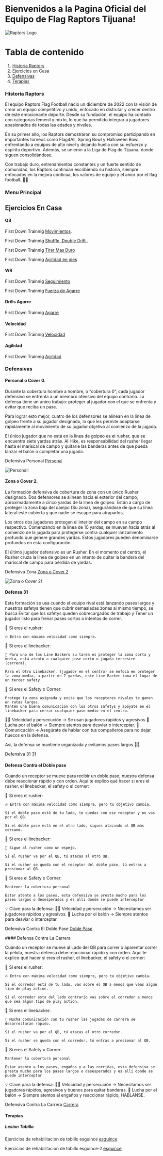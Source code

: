 # **Bienvenidos a la Pagina Oficial del Equipo de Flag Raptors Tijuana!**



  ![Raptors Logo](/Raptors-Logo-Old.png)



# Tabla de contenido

1. [Historia Raptors](#historia-raptors)
2. [Ejercicios en Casa](#ejercicios-en-casa)
3. [Defensivas](#defensivas)
4. [Terapias](#terapias)


### Historia Raptors

El equipo Raptors Flag Football nacio un diciembre de 2022 con la visión de crear un equipo competitivo y unido, enfocado en disfrutar y crecer dentro de este emocionante deporte. Desde su fundación, el equipo ha contado con categorías femenil y mixto, lo que ha permitido integrar a jugadores apasionados de todas las edades y niveles.

En su primer año, los Raptors demostraron su compromiso participando en importantes torneos como Flag4All, Spring Bowl y Halloween Bowl, enfrentando a equipos de alto nivel y dejando huella con su esfuerzo y espíritu deportivo. Además, se unieron a la Liga de Flag de Tijuana, donde siguen consolidándose.

Con trabajo duro, entrenamientos constantes y un fuerte sentido de comunidad, los Raptors continúan escribiendo su historia, siempre enfocados en la mejora continua, los valores de equipo y el amor por el flag football. 🦖🏈



### Menu Principal

## Ejercicios En Casa


#### QB

First Down Trainnig [Movimientos](https://www.youtube.com/watch?v=xvJt7qPCHI0&pp=ygUjZmlyc3QgZG93biB0cmFpbmluZyBpbiBob3VzZSBkcmlsbHM%3D).

First Down Trainnig [Shuffle, Double Drift ](https://www.youtube.com/shorts/AQADlg8qsXc).

First Down Trainnig [Tirar Mas Duro ](https://www.youtube.com/watch?v=1x6_UuJzVlY&pp=ygUjZmlyc3QgZG93biB0cmFpbmluZyBpbiBob3VzZSBkcmlsbHM%3D)

First Down Trainnig [Agilidad en pies](https://www.youtube.com/watch?v=_YPiwiZKNoA&t=80s)


#### WR

First Down Trainnig [Seguimiento](https://www.youtube.com/watch?v=I-sVC_zV_Uw&pp=ygUjZmlyc3QgZG93biB0cmFpbmluZyBpbiBob3VzZSBkcmlsbHM%3D)

First Down Trainnig [Fuerza de Agarre](https://www.youtube.com/shorts/PLKLtLMv9Fw)


#### Drills Agarre

First Down Trainnig [Agarre](https://www.youtube.com/shorts/_4G_ZzCOk9E)


#### Velocidad

First Down Trainnig [Velocidad](https://www.youtube.com/watch?v=M6yg586OC_Y&t=107s&pp=ygUjZmlyc3QgZG93biB0cmFpbmluZyBpbiBob3VzZSBkcmlsbHM%3D)


#### Agilidad

First Down Trainnig [Agilidad](https://www.youtube.com/watch?v=BFSOf8vuO6M)

### Defensivas

#### Personal o Cover 0. 

Durante la cobertura hombre a hombre, o “cobertura 0”, cada jugador defensivo se enfrenta a un miembro ofensivo del equipo contrario. La defensa tiene un único trabajo: proteger al jugador con el que se enfrenta y evitar que reciba un pase. 

Para lograr esto mejor, cuatro de los defensores se alinean en la línea de golpeo frente a su jugador designado, lo que les permite adaptarse rápidamente al movimiento de su jugador objetivo al comienzo de la jugada. 

El único jugador que no está en la línea de golpeo es el rusher, que se encuentra siete yardas atrás. Al Hike, es responsabilidad del rusher llegar hasta el mariscal de campo y quitarle las banderas antes de que pueda lanzar el balón o completar una jugada. 

Defensiva Personal [Personal](https://youtu.be/v1qmvGK5fgQ)

![Personal!](/Personal.png)

#### Zona o Cover 2.

La formación defensiva de cobertura de zona con un único Rusher designado. Dos defensores se alinean hacia el exterior del campo, aproximadamente a cinco yardas de la línea de golpeo. Están a cargo de proteger la zona baja del campo (Su zona), asegurándose de que su línea lateral esté cubierta y que nadie se escape para atraparlos.  

Los otros dos jugadores protegen el interior del campo en su campo respectivo. Comenzando en la línea de 10 yardas, se mueven hacia atrás al comienzo de la jugada para protegerse contra cualquier lanzamiento profundo que genere grandes yardas. Estos jugadores pueden denominarse profundos en esta configuración. 

El último jugador defensivo es un Rusher. En el momento del centro, el Rusher cruza la línea de golpeo en un intento de quitar la bandera del mariscal de campo para pérdida de yardas. 

Defensiva Zona [Zona o Cover 2](https://www.youtube.com/watch?v=lIo-apYthYA)

![Zona o Cover 2!](/Zona.png)

#### Defensa 31

Esta formación se usa cuando el equipo rival está lanzando pases largos y nuestros safetys tienen que cubrir demasiadas zonas al mismo tiempo, se busca Evitar que los safetys queden sobrecargados de trabajo y Tener un jugador listo para frenar pases cortos o intentos de correr.​

📌 Si eres el rusher:​

    🔥 Entra con máxima velocidad como siempre.​


📌 Si eres el linebacker:​

    👀 Para uno de los Line Backers su tarea es proteger la zona corta y media, está atento a cualquier pase corto o jugada terrestre (carrera).​

    Para el Otro Linebacker, (jugador en el centro) se enfoca en proteger la zona media, a partir de 7 yardas, este Line Backer toma el lugar de un tercer safety​


📌 Si eres el Safety o Corner:​

    Protege tu zona asignada y evita que los receptores rivales te ganen en rutas largas.​
    Mantén una buena comunicación con los otros safetys y apóyate en el linebacker para cerrar cualquier pase medio en el centro.​

🏃‍♂️ Velocidad y persecución → Se usan jugadores rápidos y agresivos.​
🤜 Lucha por el balón → Siempre atentos para desviar o interceptar.​
📢 Comunicación → Asegúrate de hablar con tus compañeros para no dejar huecos en la defensa.​

Así, la defensa se mantiene organizada y evitamos pases largos 💪🔥​

Defensiva 31 [31](https://youtu.be/jcCwPdBOSxM)

#### Defensa Contra el Doble pase​

Cuando un receptor se mueve para recibir un doble pase, nuestra defensa debe reaccionar rápido y con orden. Aquí te explico qué hacer si eres el rusher, el linebacker, el safety o el corner:​

📌 Si eres el rusher:​

    🔥 Entra con máxima velocidad como siempre, pero tu objetivo cambia.​

    Si el doble pase está de tu lado, te quedas con ese receptor y no vas por el QB.​

    Si el doble pase está en el otro lado, sigues atacando al QB más cercano.​


📌 Si eres el linebacker:​

    👀 Sigue al rusher como un espejo.​

    Si el rusher va por el QB, tú atacas al otro QB.​

    Si el rusher se queda con el receptor del doble pase, tú entras a presionar al QB.​


📌 Si eres el Safety o Corner:​

    Mantener la cobertura personal​

    Estar atento a los pases, esta defensiva se presta mucho para los pases largos o desesperados y es alli donde se puede interceptar​

💡 Clave para la defensa:​
🏃‍♂️ Velocidad y persecución → Necesitamos ser jugadores rápidos y agresivos.​
🤜 Lucha por el balón → Siempre atentos para desviar o interceptar.​

​Defensiva Contra El Doble Pase [Doble Pase](https://youtu.be/21lFbZEaVWc)

​#### Defensa Contra La Carrera

Cuando un receptor se mueve al Lado del QB para correr o aparentar correr la pelota, nuestra defensa debe reaccionar rápido y con orden. Aquí te explico qué hacer si eres el rusher, el linebacker, el safety o el corner:​

📌 Si eres el rusher:​

    🔥 Entra con máxima velocidad como siempre, pero tu objetivo cambia.​

    Si el corredor está de tu lado, vas sobre el QB a menos que veas algún tipo de play action.​

    Si el corredor esta del lado contrario vas sobre el corredor a menos que sea algún tipo de play action.​


📌 Si eres el linebacker:​

    👀 Mucha comunicación con tu rusher las jugadas de carrera se desarrollaran rápido.​

    Si el rusher va por el QB, tú atacas al otro corredor.​

    Si el rusher se queda con el corredor, tú entras a presionar al QB.​


📌 Si eres el Safety o Corner:​

    Mantener la cobertura personal​

    Estar atento a los pases, engaños y a las corridas, esta defensiva se presta mucho para los pases largos o desesperados y es allí donde se puede interceptar​

💡 Clave para la defensa:​
🏃‍♂️ Velocidad y persecución → Necesitamos ser jugadores rápidos, agresivos y buenos para quitar banderas.​
🤜 Lucha por el balón → Siempre atentos al engaños y reaccionar rápido, HABLANSE.​

​​Defensiva Contra La Carrera [Carrera](https://youtu.be/7yQmjg56_j4)
​


#### Terapias

##### Lesion Tobillo
Ejercicios de rehabilitacion de tobillo esguince [esguince](https://www.youtube.com/shorts/MdKZI6S0mE8)

Ejercicios de rehabilitacion de tobillo esguince-2 [esguince](https://youtube.com/shorts/aoKUJGY-4rc?si=F86xta4znZsH3oQ-)





